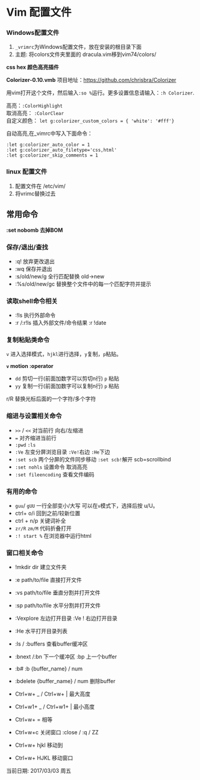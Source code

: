 # Vim 配置文件 

### Windows配置文件

1. `_vrimrc`为Windows配置文件，放在安装的根目录下面
2. 主题: 将colors文件夹里面的 dracula.vim移到vim74/colors/


**css hex 颜色高亮插件**

**Colorizer-0.10.vmb**
项目地址：https://github.com/chrisbra/Colorizer

用vim打开这个文件，然后输入`:so %`运行。更多设置信息请输入：`:h Colorizer`.

高亮：`:ColorHighlight`    
取消高亮： `:ColorClear`    
自定义颜色： `let g:colorizer_custom_colors = { 'white': '#fff'}`    

自动高亮,在_vimrc中写入下面命令：

```vim
:let g:colorizer_auto_color = 1
:let g:colorizer_auto_filetype='css,html'
:let g:colorizer_skip_comments = 1
```

### linux 配置文件

1. 配置文件在 /etc/vim/
2. 将vrimc替换过去



## 常用命令

**:set nobomb 去掉BOM**

### 保存/退出/查找

- :q! 放弃更改退出
- :wq 保存并退出
- :s/old/new/g 全行匹配替换 old->new
- :%s/old/new/gc 替换整个文件中的每一个匹配字符并提示

### 读取shell命令相关

- :!ls 执行外部命令
- :r <filename> /:r!ls 插入外部文件/命令结果 :r !date

### 复制粘贴类命令
`v` 进入选择模式，`hjkl`进行选择，`y`复制，`p`粘贴。

**`v` motion :operator**

- `dd` 剪切一行(前面加数字可以剪切n行)  `p` 粘贴
- `yy` 复制一行(前面加数字可以复制n行)  `p` 粘贴

r/R 替换光标后面的一个字符/多个字符

### 缩进与设置相关命令

- `>>` / `<<` 对当前行 向右/左缩进
- `=` 对齐缩进当前行
- `:pwd` `:ls` 
- `:Ve` 左变分屏浏览目录 `:Ve!`右边 `:He`下边
- `:set scb` 两个分屏的文件同步移动 `:set scb!`解开  scb=scrollbind
- `:set nohls`  设置命令 取消高亮
- `:set fileencoding` 查看文件编码

### 有用的命令
- `guu`/ `gUU` 一行全部变小/大写 可以在`v`模式下，选择后按 u/U。
- ctrl+ o/i 回到之前/较新位置
- ctrl + n/p 关键词补全
- `zr/R` `zm/M` 代码折叠打开 
- `:! start %` 在浏览器中运行html

### 窗口相关命令

- !mkdir dir 建立文件夹
- :e path/to/file 直接打开文件
- :vs path/to/file 垂直分割并打开文件
- :sp path/to/file 水平分割并打开文件
- :Vexplore 左边打开目录 :Ve ! 右边打开目录
- :He 水平打开目录列表

- :ls / :buffers 查看buffer缓冲区
- :bnext /:bn  下一个缓冲区 :bp 上一个buffer
- :b#  :b {buffer_name} / num 
- :bdelete {buffer_name} / num 删除buffer

- Ctrl+w+ _ / Ctrl+w+ | 最大高度
- Ctrl+w1+ _ / Ctrl+w1+ | 最小高度
- Ctrl+w+ = 相等
- Ctrl+w+c 关闭窗口 :close / :q / ZZ
- Ctrl+w+ hjkl 移动到
- Ctrl+w+ HJKL 移动窗口




当前日期: 2017/03/03 周五 
